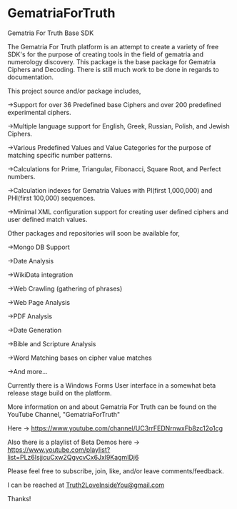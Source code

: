 
# GematriaForTruth
Gematria For Truth Base SDK

The Gematria For Truth platform is an attempt to create a variety of free SDK's for the purpose of creating tools in the field of gematria and numerology discovery.
This package is the base package for Gematria Ciphers and Decoding.  There is still much work to be done in regards to documentation.

This project source and/or package includes,
	
  ->Support for over 36 Predefined base Ciphers and over 200 predefined experimental ciphers.
  
  ->Multiple language support for English, Greek, Russian, Polish, and Jewish Ciphers.
  
  ->Various Predefined Values and Value Categories for the purpose of matching specific number patterns.
  
  ->Calculations for Prime, Triangular, Fibonacci, Square Root, and Perfect numbers.
  
  ->Calculation indexes for Gematria Values with PI(first 1,000,000) and PHI(first 100,000) sequences.
  
  ->Minimal XML configuration support for creating user defined ciphers and user defined match values.

Other packages and repositories will soon be available for,

->Mongo DB Support

->Date Analysis

->WikiData integration

->Web Crawling (gathering of phrases)

->Web Page Analysis

->PDF Analysis

->Date Generation

->Bible and Scripture Analysis

->Word Matching bases on cipher value matches

->And more...

Currently there is a Windows Forms User interface in a somewhat beta release stage build on the platform. 

More information on and about Gematria For Truth can be found on the YouTube Channel, "GematriaForTruth"

Here -> https://www.youtube.com/channel/UC3rrFEDNrnwxFb8zc12o1cg

Also there is a playlist of Beta Demos here -> https://www.youtube.com/playlist?list=PLz6IsjjcuCxw2QgvcvCx6Jxl9KagmIDj6

Please feel free to subscribe, join, like, and/or leave comments/feedback. 

I can be reached at Truth2LoveInsideYou@gmail.com

Thanks!
